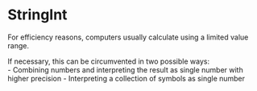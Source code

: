 # StringInt

For efficiency reasons, computers usually calculate using a limited value range.

If necessary, this can be circumvented in two possible ways:  
    - Combining numbers and interpreting the result as single number with higher precision
    - Interpreting a collection of symbols as single number
